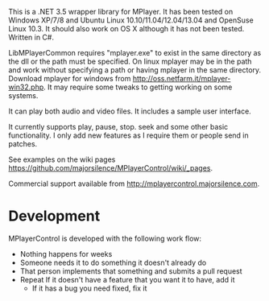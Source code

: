 This is a .NET 3.5 wrapper library for MPlayer.  It has been tested on Windows XP/7/8 and Ubuntu Linux 10.10/11.04/12.04/13.04 and OpenSuse Linux 10.3.  It should also work on OS X although it has not been tested.  Written in C#.

LibMPlayerCommon requires "mplayer.exe" to exist in the same directory as the dll or the path must be specified.  On linux mplayer may be in the path and work without specifying a path or having mplayer in the same directory.  Download mplayer for windows from http://oss.netfarm.it/mplayer-win32.php. It may require some tweaks to getting working on some systems.

It can play both audio and video files. It includes a sample user interface.

It currently supports play, pause, stop. seek and some other basic functionality. I only add new features as I require them or people send in patches.

See examples on the wiki pages https://github.com/majorsilence/MPlayerControl/wiki/_pages.

Commercial support available from http://mplayercontrol.majorsilence.com.

# Development
MPlayerControl is developed with the following work flow:

* Nothing happens for weeks
* Someone needs it to do something it doesn't already do
* That person implements that something and submits a pull request
* Repeat If it doesn't have a feature that you want it to have, add it
    * If it has a bug you need fixed, fix it
